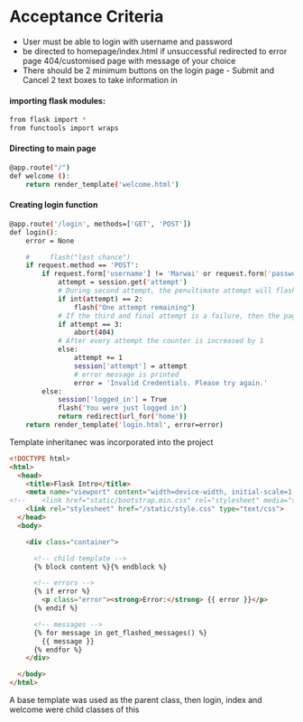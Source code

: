 # Acceptance Criteria
* User must be able to login with username and password
* be directed to homepage/index.html if unsuccessful redirected to error page 
404/customised page with message of your choice
* There should be 2 minimum buttons on the login page - Submit and Cancel
2 text boxes to take information in 
 
 

#### importing flask modules:
```bash
from flask import *
from functools import wraps
```
#### Directing to main page
```bash
@app.route("/")
def welcome ():
    return render_template('welcome.html')
```
#### Creating login function
```bash
@app.route('/login', methods=['GET', 'POST'])
def login():
    error = None

    #     flash("last chance")
    if request.method == 'POST':
        if request.form['username'] != 'Marwai' or request.form['password'] != 'password':
            attempt = session.get('attempt')
            # During second attempt, the penultimate attempt will flash a message stating "one attempt remaining" 
            if int(attempt) == 2:
                flash("One attempt remaining")
            # If the third and final attempt is a failure, then the page is sent to an error page 
            if attempt == 3:
                abort(404)
            # After every attempt the counter is increased by 1 
            else:
                attempt += 1
                session['attempt'] = attempt
                # error message is printed 
                error = 'Invalid Credentials. Please try again.'
        else:
            session['logged_in'] = True
            flash('You were just logged in')
            return redirect(url_for('home'))
    return render_template('login.html', error=error)
```

Template inheritanec was incorporated into the project
```html
<!DOCTYPE html>
<html>
  <head>
    <title>Flask Intro</title>
    <meta name="viewport" content="width=device-width, initial-scale=1.0">
<!--    <link href="static/bootstrap.min.css" rel="stylesheet" media="screen">-->
    <link rel="stylesheet" href="/static/style.css" type="text/css">
  </head>
  <body>

    <div class="container">

      <!-- child template -->
      {% block content %}{% endblock %}

      <!-- errors -->
      {% if error %}
        <p class="error"><strong>Error:</strong> {{ error }}</p>
      {% endif %}

      <!-- messages -->
      {% for message in get_flashed_messages() %}
        {{ message }}
      {% endfor %}
    </div>

  </body>
</html>
```
A base template was used as the parent class, then login, index and welcome were child classes of this 